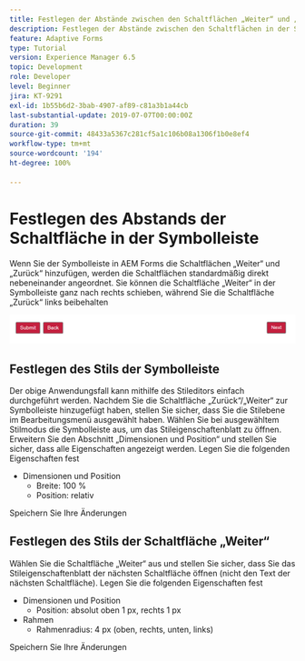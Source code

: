 ```yaml
---
title: Festlegen der Abstände zwischen den Schaltflächen „Weiter“ und „Zurück“ der Symbolleiste
description: Festlegen der Abstände zwischen den Schaltflächen in der Symbolleiste
feature: Adaptive Forms
type: Tutorial
version: Experience Manager 6.5
topic: Development
role: Developer
level: Beginner
jira: KT-9291
exl-id: 1b55b6d2-3bab-4907-af89-c81a3b1a44cb
last-substantial-update: 2019-07-07T00:00:00Z
duration: 39
source-git-commit: 48433a5367c281cf5a1c106b08a1306f1b0e8ef4
workflow-type: tm+mt
source-wordcount: '194'
ht-degree: 100%

---
```


# Festlegen des Abstands der Schaltfläche in der Symbolleiste

Wenn Sie der Symbolleiste in AEM Forms die Schaltflächen „Weiter“ und „Zurück“ hinzufügen, werden die Schaltflächen standardmäßig direkt nebeneinander angeordnet. Sie können die Schaltfläche „Weiter“ in der Symbolleiste ganz nach rechts schieben, während Sie die Schaltfläche „Zurück“ links beibehalten

![toolbar-spacing](assets/toolbar-spacing.png)


## Festlegen des Stils der Symbolleiste

Der obige Anwendungsfall kann mithilfe des Stileditors einfach durchgeführt werden. Nachdem Sie die Schaltfläche „Zurück“/„Weiter“ zur Symbolleiste hinzugefügt haben, stellen Sie sicher, dass Sie die Stilebene im Bearbeitungsmenü ausgewählt haben. Wählen Sie bei ausgewähltem Stilmodus die Symbolleiste aus, um das Stileigenschaftenblatt zu öffnen. Erweitern Sie den Abschnitt „Dimensionen und Position“ und stellen Sie sicher, dass alle Eigenschaften angezeigt werden. Legen Sie die folgenden Eigenschaften fest
* Dimensionen und Position
   * Breite: 100 %
   * Position: relativ

Speichern Sie Ihre Änderungen

## Festlegen des Stils der Schaltfläche „Weiter“

Wählen Sie die Schaltfläche „Weiter“ aus und stellen Sie sicher, dass Sie das Stileigenschaftenblatt der nächsten Schaltfläche öffnen (nicht den Text der nächsten Schaltfläche). Legen Sie die folgenden Eigenschaften fest
* Dimensionen und Position
   * Position: absolut oben 1 px, rechts 1 px
* Rahmen
   * Rahmenradius: 4 px (oben, rechts, unten, links)

Speichern Sie Ihre Änderungen
